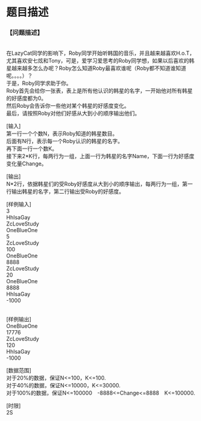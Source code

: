 # 题目描述


<h3>
【问题描述】
</h3>
<p>
<br/>
在LazyCat同学的影响下，Roby同学开始听韩国的音乐，并且越来越喜欢H.o.T，尤其喜欢安七炫和Tony，可是，爱学习爱思考的Roby同学想，如果以后喜欢的韩星越来越多怎么办呢？Roby怎么知道Roby最喜欢谁呢（Roby都不知道谁知道呢。。。。）？ <br/>
于是，Roby同学求助于你。 <br/>
Roby首先会给你一张表，表上是所有他认识的韩星的名字，一开始他对所有韩星的好感度都为0。 <br/>
然后Roby会告诉你一些他对某个韩星的好感度变化。 <br/>
最后，请按照Roby对他们好感从大到小的顺序输出他们。
</p>
<p>
[输入] <br/>
第一行一个个数N，表示Roby知道的韩星数目。 <br/>
后面有N行，表示每一个Roby认识的韩星的名字。 <br/>
再下面一行一个数K。 <br/>
接下来2*K行，每两行为一组，上面一行为韩星的名字Name，下面一行为好感度变化量Change。
</p>
<p>
[输出] <br/>
N*2行，依据韩星们的受Roby好感度从大到小的顺序输出，每两行为一组，第一行输出韩星的名字，第二行输出受Roby的好感度。
</p>
<p>
[样例输入] <br/>
3 <br/>
HhIsaGay <br/>
ZcLoveStudy <br/>
OneBlueOne <br/>
5 <br/>
ZcLoveStudy <br/>
100 <br/>
OneBlueOne <br/>
8888 <br/>
ZcLoveStudy <br/>
20 <br/>
OneBlueOne <br/>
8888 <br/>
HhIsaGay <br/>
-1000
</p>
<p>
<br/>
[样例输出] <br/>
OneBlueOne <br/>
17776 <br/>
ZcLoveStudy <br/>
120 <br/>
HhIsaGay <br/>
-1000
</p>
<p>
[数据范围] <br/>
对于20%的数据，保证N&lt;=100，K&lt;=100. <br/>
对于40%的数据，保证N&lt;=10000，K&lt;=30000. <br/>
对于100%的数据，保证N&lt;=100000　-8888&lt;=Change&lt;=8888　K&lt;=100000.
</p>
<p>
[时限] <br/>
2S
</p>
